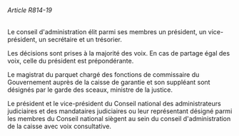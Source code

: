 ###### Article R814-19

Le conseil d'administration élit parmi ses membres un président, un vice-président, un secrétaire et un trésorier.

Les décisions sont prises à la majorité des voix. En cas de partage égal des voix, celle du président est prépondérante.

Le magistrat du parquet chargé des fonctions de commissaire du Gouvernement auprès de la caisse de garantie et son suppléant sont désignés par le garde des sceaux, ministre de la justice.

Le président et le vice-président du Conseil national des administrateurs judiciaires et des mandataires judiciaires ou leur représentant désigné parmi les membres du Conseil national siègent au sein du conseil d'administration de la caisse avec voix consultative.

